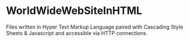 WorldWideWebSiteInHTML
======================

Files written in Hyper Text Markup Language paired with Cascading Style Sheets &amp; Javascript and accessible via HTTP connections.
